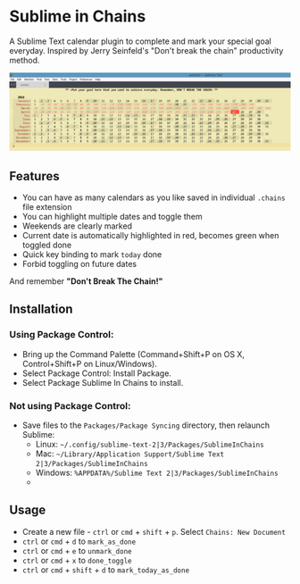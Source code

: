 # Sublime in Chains
A Sublime Text calendar plugin to complete and mark your special goal everyday. Inspired by Jerry Seinfeld's "Don't break the chain" productivity method.

![](sublimeinchains.png)


## Features

* You can have as many calendars as you like saved in individual `.chains` file extension
* You can highlight multiple dates and toggle them
* Weekends are clearly marked
* Current date is automatically highlighted in red, becomes green when toggled done
* Quick key binding to mark `today` done
* Forbid toggling on future dates

And remember __"Don't Break The Chain!"__


## Installation

### Using Package Control:

* Bring up the Command Palette (Command+Shift+P on OS X, Control+Shift+P on Linux/Windows).
* Select Package Control: Install Package.
* Select Package Sublime In Chains to install.

### Not using Package Control:

* Save files to the `Packages/Package Syncing` directory, then relaunch Sublime:
  * Linux: `~/.config/sublime-text-2|3/Packages/SublimeInChains`
  * Mac: `~/Library/Application Support/Sublime Text 2|3/Packages/SublimeInChains`
  * Windows: `%APPDATA%/Sublime Text 2|3/Packages/SublimeInChains`
  * 
  
## Usage
* Create a new file - `ctrl` or `cmd` + `shift` + `p`. Select `Chains: New Document`
* `ctrl` or `cmd` + `d` to `mark_as_done`
* `ctrl` or `cmd` + `e` to `unmark_done`
* `ctrl` or `cmd` + `x` to `done_toggle`
* `ctrl` or `cmd` + `shift` + `d` to `mark_today_as_done`
